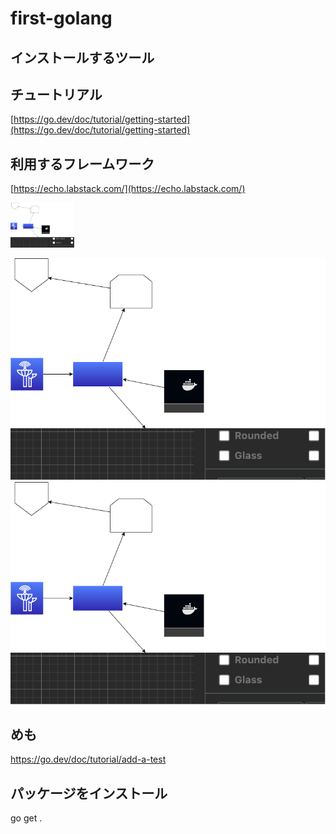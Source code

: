 # first-golang

## インストールするツール

## チュートリアル

[https://go.dev/doc/tutorial/getting-started](https://go.dev/doc/tutorial/getting-started)

## 利用するフレームワーク

[https://echo.labstack.com/](https://echo.labstack.com/)

<img width="102" alt="image" src="./doc.drawio.png">

![Alt text](doc.drawio.png?raw=true "Title")
![Test Image 1](doc.drawio.png)



## めも
https://go.dev/doc/tutorial/add-a-test


## パッケージをインストール　
go get . 

